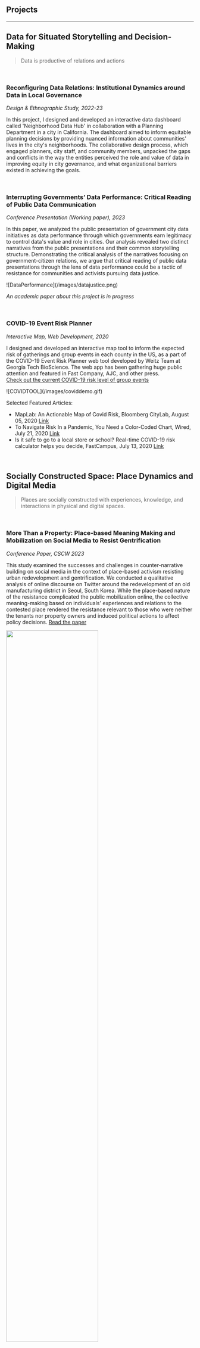 ## Projects
---

## Data for Situated Storytelling and Decision-Making 
> Data is productive of relations and actions

<p><br></p>

### Reconfiguring Data Relations: Institutional Dynamics around Data in Local Governance   
_Design & Ethnographic Study, 2022-23_    
<p>In this project, I designed and developed an interactive data dashboard called 'Neighborhood Data Hub' in collaboration with a Planning Department in a city in California. The dashboard aimed to inform equitable planning decisions by providing nuanced information about communities' lives in the city's neighborhoods. The collaborative design process, which engaged planners, city staff, and community members, unpacked the gaps and conflicts in the way the entities perceived the role and value of data in improving equity in city governance, and what organizational barriers existed in achieving the goals. 
<br>
</p>
<!--###![SFNDH](/images/SFNDH.gif) -->

<p><br></p>

### Interrupting Governments’ Data Performance: Critical Reading of Public Data Communication   
_Conference Presentation (Working paper), 2023_    
<p>In this paper, we analyzed the public presentation of government city data initiatives as data performance through which governments earn legitimacy to control data's value and role in cities. Our analysis revealed two distinct narratives from the public presentations and their common storytelling structure. Demonstrating the critical analysis of the narratives focusing on government-citizen relations, we argue that critical reading of public data presentations through the lens of data performance could be a tactic of resistance for communities and activists pursuing data justice.     
<br>
</p>
![DataPerformance](/images/datajustice.png) 

_An academic paper about this project is in progress_

<p><br></p>

### COVID-19 Event Risk Planner  
_Interactive Map, Web Development, 2020_    
<p>I designed and developed an interactive map tool to inform the expected risk of gatherings and group events in each county in the US, as a part of the COVID-19 Event Risk Planner web tool developed by Weitz Team at Georgia Tech BioScience. The web app has been gathering huge public attention and featured in Fast Company, AJC, and other press. 
<br>
<a href = "https://covid19risk.biosci.gatech.edu/">Check out the current COVID-19 risk level of group events</a></p>
![COVIDTOOL](/images/coviddemo.gif) 
<p>
Selected Featured Articles:
<br>
  <ul>
    <li>MapLab: An Actionable Map of Covid Risk, Bloomberg CityLab, August 05, 2020 <a href = "https://www.bloomberg.com/news/newsletters/2020-08-12/maplab-an-actionable-map-of-covid-risk">Link</a></li>
  <li>To Navigate Risk In a Pandemic, You Need a Color-Coded Chart, Wired, July 21, 2020 <a href = "https://www.wired.com/story/to-navigate-risk-in-a-pandemic-you-need-a-color-coded-chart/">Link</a></li>
  <li>Is it safe to go to a local store or school? Real-time COVID-19 risk calculator helps you decide, FastCampus, July 13, 2020 <a href = "https://www.fastcompany.com/90527197/is-it-safe-to-go-to-a-local-store-or-school-real-time-covid-19-risk-calculator-helps-you-decide">Link</a></li>
</ul></p>

<p><br></p>

## Socially Constructed Space: Place Dynamics and Digital Media 
> Places are socially constructed with experiences, knowledge, and interactions in physical and digital spaces.  
<p><br></p>

### More Than a Property: Place-based Meaning Making and Mobilization on Social Media to Resist Gentrification 
_Conference Paper, CSCW 2023_
<p>This study examined the successes and challenges in counter-narrative building on social media in the context of place-based activism resisting urban redevelopment and gentrification. We conducted a qualitative analysis of online discourse on Twitter around the redevelopment of an old manufacturing district in Seoul, South Korea. While the place-based nature of the resistance complicated the public mobilization online, the collective meaning-making based on individuals' experiences and relations to the contested place rendered the resistance relevant to those who were neither the tenants nor property owners and induced political actions to affect policy decisions. <a href = "https://dl.acm.org/doi/10.1145/3579508">Read the paper</a></p>

<!--### The Shape of Discourse in Urban Movements through the Lens of Social Media: a Case Study of the Anti-Redevelopment Movement in South Korea
_Master's thesis, Georgia Tech, 2019-2021_  
<p>In this study, I examine the use and impact of social media in an anti-redevelopment movement ongoing in an old manufacturing district called ‘Euljiro’ in Seoul, South Korea. I used a mixed approach, combining interviews and social media text analysis to investigate how activists and citizens mobilized and shaped the discourse around the redevelopment project online. Read the <a href = "https://aag-annualmeeting.secure-platform.com/a/solicitations/19/sessiongallery/3472/application/10246"> abstract accepted in 2022 American Association of Geographers Annual Meeting. </a></p> 
-->
<div class="img-container">
  <img id = "img1" src="/images/euljirocapture.PNG" width="70%">
</div> 

<p><br></p>

### Estimating Diversity at Points of Interest (POIs) in Atlanta, Georgia using Origin-Destination Trip Data
_Conference Presentation, Association of Collegiate Schools of Planning (ACSP) 2021 Annual Conference, 2021_  
<p>Third places (e.g., cafes, bars, parks, hair salons) provide chances to meet diverse groups of people and have social interactions with them. Then we may ask, what types of places provide us more social diversity? In which neighborhoods can we find the socially diverse places? In this study, we explored the questions by estimating racial and income diversity in the third places in Alanta, GA, by using big origin-destination trip data collected from mobile GPS sensors. The study demonstrated that the social diversity in places differ by the type of places (e.g., food outlets vs. health care), residential demographics, and ongoing neighbhorhood changes around the places. To better understand the relationships, we call for contextualizing the measures by working with community members more closely. </p>
<div class="img-container">
  <img src="/images/PRD_race.png" width="35%" />
  <img src="/images/PRD_all.png" width="35%" />
</div>
<p><br></p>
  
### Inferring the Commercial Landscape using Age-biased Online Search Results
_Conference Paper, In UbiComp 2019 Adjunct Proceedings_  
<p>What does the different result of age-biased place recommendation tell us about a place? How does the restaurant preference of different age groups correlate with actual commercial activities at a place? In this study, we analyzed the consumer-age-specific patterns of restaurant preferences in commercial areas of Seoul, through the mining of place recommendation results from the Naver Place online service. Our results suggest that both high-traffic and rapidly changing commercial areas present diverse options appealing to all age groups and that this diversity is primarily driven by the tastes of younger age groups. <a href = "https://doi.org/10.1145/3341162.3349322">Read the paper</a></p>   
<div class="img-container">
  <img src="/images/naver2.jpg" width="35%" />
  <img src="/images/TDITHIcapture.PNG" width="28%" /> 
  <img src="/images/naver3.PNG" width="28%" />
</div>

_Publication: Lee, D., Lee, S. Inferring the character of urban commercial areas from age-biased online search results: how place recommendation data can reveal dynamic seoul neighborhoods, In Ubicomp 2019 Adjunct Proceedings_  

<p><br></p>

---

### Who Has Local, Global, Glocal Set of Connections?: Classifying Individual Spatial and Social Networks
_Conference Paper, NARSC 2020_  
<p>All individuals connect to a set of places with which they interact through travel, migration, location of social ties, telecommunication, and more abstract thoughts and proclivities. Collectively, these are known as social flows and form a star-like pattern that is spatially embedded. In this study we classify the connection sets (e.g.travel, migration, relationships, etc) reported from a survey into distinct typologies and investigated their correlation with individual and behavioral factors regarding social, spatial extensibility. <a href = "/pdf/NARSC2020Abstract.pdf">Read the abstract</a></p> 
<div class="img-container">
  <img src="/images/narsc.png" width="70%">
</div>
_Presentation: Liang, X., Lee, S., Andris, C., Chen, H., and De La Pena, B. Characteristics of Individuals with Global, Local or Glocal Connectivity Patterns, NARSC, 2020_  

<p><br></p>

---
## Civic Paticipation and Media 
> How can we enhance the identity and capacity of communities as designers of their living places?

<p><br></p>

### Digital Cultural Probing Tool: Collecting Lived Experiences of Senior Immigrant Communities
_Course Project, ICT and Global Development (Technology & Equity), Georgia Tech, 2020_  
<p>Immigrant populations, especially those of senior age, encounter intersectional barriers to community engagement in urban planning. Eurocentric city planning discourages them to reflect on their lived experiences in respective home countries. The language and cultural barrier hinder authentic communication between authorities and immigrants. To overcome these barriers, we developed a digital cultural probing tool that collects lived experiences, memory, narrative, and artifacts. We aimed to support city planners with this tool that enables learning about ways of planning outside of conventional Western methods. <a href = "pdf/T&E_Final_Report.pdf">Read our final report.</a></p>  
<div class="img-container">
  <img src="/images/probing1.png" width="20%">
  <img src="/images/probing2.png" width="20%">
  <img src="/images/probing3.png" width="50%">
</div>
<p><br></p>

### Returning Gendered Playground to All: Participatory Design for Inclusive Playful Places 
_Pariticipatory Design Workshop, Yangji.Co.Ltd, 2018_  
<p>During the urban regeneration project in Cheon-an, South Korea, we run an open studio, where residents can walk in and freely participate in the urban design process with architects, planners, and designers. Conversation with elderly women revealed that the neighborhood didn't have a place for elderly women to PLAY. With additional field investigations with the residents, we found that most of the public spaces in the neighborhood are highly masculinized: the huge shade under the bridge was used as a gambling yard for old men, and the enclosed green spaces were rarely used by women because they felt unsafe and even threatened in those spaces. These findings led us to aim to return the gendered, threatening playground to all. In the final pesentation, we suggested to redesign the public spaces with three design principles: to make the places visually open, connected as a network accessible to all, and to place more inclusive and engaging programs.</p>  
<div class="img-container">
  <img src="/images/namsan_workshop3_color.jpg" width="50%">
</div>
<p><br></p>

### Mobile App for Commutnity Engagement
_Mobile App Prototyping and Pilot Implementation, Yangji.Co.Ltd, 2018_  
<p>Namsan-Maeul Talk is a mobile app to help people understand convoluted urban plans and enable them to engage in the process ubiquitously. In a series of participatory workshops, many residents told us that they had a hard time understanding the plans and announcements which hindered them to discuss the issues with others. To lower these barriers and help citizens to be better aware of the process of plan implementation, this app provides residents a real-time progress dashboard and proactive notifications of any actions or changes pertaining to the plans. It also provides a platform for organizing neighborhood events. The app was introduced as a pilot program and tested on-site during the workshop period.</p>
<div class="img-container">
  <img src="/images/talk1.PNG" width="25%" />
  <img src="/images/talk2.PNG" width="30%" />
</div>
<p><br></p>

### Indigenous Eco(-nomic) System: Community Mapping and Networking of Local Assets for Economic Empowerment
_Participatory Workshop, Strategic Design, Yangji.Co.Ltd, 2017_  
<p>What would be the way for a shrinking community in a rural island to reinvigorate their tourism economy while they prevent an enormous foreign capital poured in? In the participatory workshop held on an island currently under threat of massive development, we recovered overlooked components of an indigenous ecosystem and created a network of local assets that helps to create sustainable profit-making programs. The result inspired a community-led economic development project which was implemented following the workshop.</p>
<div class="img-container">
  <img src="/images/shinbi3.jpg" width="40%" />
  <img src="/images/shinbi1.PNG" width="25%" />
</div>
<p><br></p>

---
## Human Experience Design Research 
> Design becomes alive when it meets people, bringing unique experiences. I studied and assessed urban space through the lens of human activity and perception. 
<p><br></p>

### Augmenting the Visaul Experience on GPS Tracks using ML Techniques 
_Course Project, Urban Ecological Design, 2019_    
<p>GPS tracking gives us granular spatio-temporal information about how people move and do things in cities, yet the experiential context we can earn from the data is highly limited. In this class project,  I adopted machine learning algorithms (classification and image segmentation) to infer two contextual information of daily movements from GPS track data: 1) trip purpose and mode, 2) visual component achieved along a trip. Trips for a day of 860 individuals in Tokyo, Japan were processed and the result answers the following questions: Where do people pass by for their daily trips? How would be the scenes they see along with their trips? Is it different when you take a trip for different purposes? like when you commute, do some daily tasks, or go to hang out? </p>
<div class="img-container">
  <img src="/images/ued3.PNG" width="60%" />
  <img src="/images/ueddemo.gif" width="25%" />
</div>
<p><br></p>

### Urban Code: Characterizing a Neighborhood by Perceived Object + Sensation + Emotion      
_Undergraduate Thesis, Seoul National University, 2018_

<div class="img-container">
  <img src="/images/shinrim1.PNG" width="80%"/>
</div>
